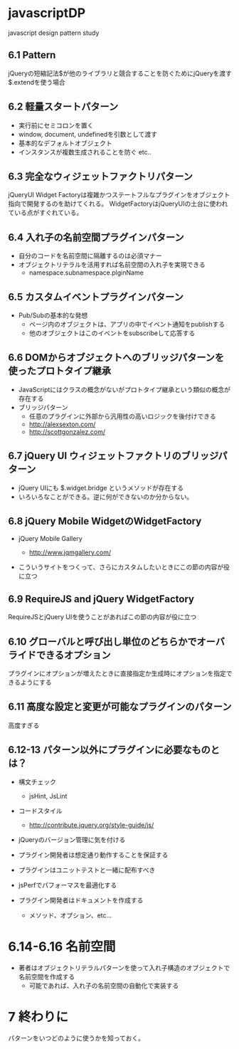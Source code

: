 javascriptDP
============

javascript design pattern study

## 6.1 Pattern

jQueryの短縮記法$が他のライブラリと競合することを防ぐためにjQueryを渡す
$.extendを使う場合


## 6.2 軽量スタートパターン

* 実行前にセミコロンを置く
* window, document, undefinedを引数として渡す
* 基本的なデフォルトオブジェクト
* インスタンスが複数生成されることを防ぐ
etc..

## 6.3 完全なウィジェットファクトリパターン

jQueryUI Widget Factoryは複雑かつステートフルなプラグインをオブジェクト指向で開発するのを助けてくれる。
WidgetFactoryはjQueryUIの土台に使われている点がすぐれている。

## 6.4 入れ子の名前空間プラグインパターン

* 自分のコードを名前空間に隔離するのは必須マナー
* オブジェクトリテラルを活用すれば名前空間の入れ子を実現できる
    * namespace.subnamespace.plginName

## 6.5 カスタムイベントプラグインパターン

* Pub/Subの基本的な発想
    * ページ内のオブジェクトは、アプリの中でイベント通知をpublishする
    * 他のオブジェクトはこのイベントをsubscribeして応答する


## 6.6 DOMからオブジェクトへのブリッジパターンを使ったプロトタイプ継承

* JavaScriptにはクラスの概念がないがプロトタイプ継承という類似の概念が存在する
* ブリッジパターン
    * 任意のプラグインに外部から汎用性の高いロジックを後付けできる
    * http://alexsexton.com/
    * http://scottgonzalez.com/

## 6.7 jQuery UI ウィジェットファクトリのブリッジパターン

* jQuery UIにも $.widget.bridge というメソッドが存在する
* いろいろなことができる。逆に何ができないのか分からない。

## 6.8 jQuery Mobile WidgetのWidgetFactory

* jQuery Mobile Gallery
    * http://www.jqmgallery.com/

* こういうサイトをつくって、さらにカスタムしたいときにこの節の内容が役に立つ

## 6.9 RequireJS and jQuery WidgetFactory

RequireJSとjQuery UIを使うことがあればこの節の内容が役に立つ

## 6.10 グローバルと呼び出し単位のどちらかでオーバライドできるオプション

プラグインにオプションが増えたときに直接指定か生成時にオプションを指定できるようにする

## 6.11 高度な設定と変更が可能なプラグインのパターン

高度すぎる

## 6.12-13 パターン以外にプラグインに必要なものとは？

* 構文チェック
    * jsHint, JsLint

* コードスタイル
    * http://contribute.jquery.org/style-guide/js/
* jQueryのバージョン管理に気を付ける
* プラグイン開発者は想定通り動作することを保証する
* プラグインはユニットテストと一緒に配布すべき
* jsPerfでパフォーマスを最適化する
* プラグイン開発者はドキュメントを作成する
    * メソッド、オプション、etc...

# 6.14-6.16 名前空間

* 著者はオブジェクトリテラルパターンを使って入れ子構造のオブジェクトで名前空間を作成する
    * 可能であれば、入れ子の名前空間の自動化で実装する

# 7 終わりに

パターンをいつどのように使うかを知っておく。
